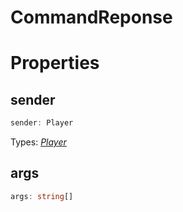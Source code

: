 # CommandReponse

# Properties

## sender
```ts
sender: Player
```
Types: *[Player](https://github.com/MCBE-Utilities/BeAPI/blob/main/docs/player.md)*

## args
```ts
args: string[]
```